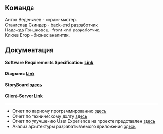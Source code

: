 
## Команда

Антон Веденичев - скрам-мастер. </br>
Станислав Скиндер - back-end разработчик. </br>
Надежда Гришковец - front-end разработчик. </br>
Клюев Егор - бизнес аналитик. </br>

## Документация

#### Software Requirements Specification: [Link](https://github.com/TheAntoshkaBy/Bible_Wiki/blob/master/documentation/SRS.md)
#### Diagrams [Link](https://github.com/TheAntoshkaBy/Boking-Club/blob/master/documentation/diagrams/README.md)
#### StoryBoard [здесь](https://trello.com/b/uFAf56sG/booking-club)
#### Client-Server [Link](https://github.com/Skindrila/BookingClubCS)

__________________________________________________________________________________
- Отчет по парному программированию [здесь](documentation/pair_programming.md)
- Отчет по техническому долгу [здесь](documentation/tech_debt.md)
- Отчет по улучшению User Experience на проекте представлен [здесь](documentation/UX.MD)
- Анализ архитектуры разрабатываемого приложения [здесь](documentation/arch.md)

